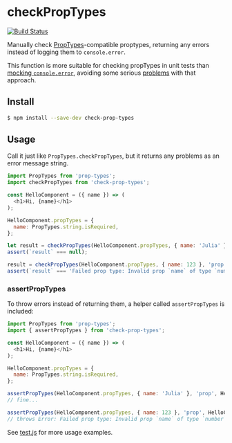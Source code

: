 # checkPropTypes

[![Build Status](https://travis-ci.org/ratehub/check-prop-types.svg?branch=master)](https://travis-ci.org/ratehub/check-prop-types)

Manually check [PropTypes](https://github.com/facebook/prop-types)-compatible proptypes, returning any errors instead of logging them to `console.error`.

This function is more suitable for checking propTypes in unit tests than [mocking `console.error`](https://stackoverflow.com/q/26124914/1299695), avoiding some serious [problems](https://stackoverflow.com/q/41916992/1299695) with that approach.

## Install

```bash
$ npm install --save-dev check-prop-types
```

## Usage

Call it just like `PropTypes.checkPropTypes`, but it returns any problems as an error message string.

```js
import PropTypes from 'prop-types';
import checkPropTypes from 'check-prop-types';

const HelloComponent = ({ name }) => (
  <h1>Hi, {name}</h1>
);

HelloComponent.propTypes = {
  name: PropTypes.string.isRequired,
};

let result = checkPropTypes(HelloComponent.propTypes, { name: 'Julia' }, 'prop', HelloComponent.name);
assert(`result` === null);

result = checkPropTypes(HelloComponent.propTypes, { name: 123 }, 'prop', HelloComponent.name);
assert(`result` === 'Failed prop type: Invalid prop `name` of type `number` supplied to `HelloComponent`, expected `string`.');
```

### assertPropTypes

To throw errors instead of returning them, a helper called `assertPropTypes` is included:

```js
import PropTypes from 'prop-types';
import { assertPropTypes } from 'check-prop-types';

const HelloComponent = ({ name }) => (
  <h1>Hi, {name}</h1>
);

HelloComponent.propTypes = {
  name: PropTypes.string.isRequired,
};

assertPropTypes(HelloComponent.propTypes, { name: 'Julia' }, 'prop', HelloComponent.name);
// fine...

assertPropTypes(HelloComponent.propTypes, { name: 123 }, 'prop', HelloComponent.name);
// throws Error: Failed prop type: Invalid prop `name` of type `number` supplied to `HelloComponent`, expected `string`.
```

See [test.js](./test.js) for more usage examples.
